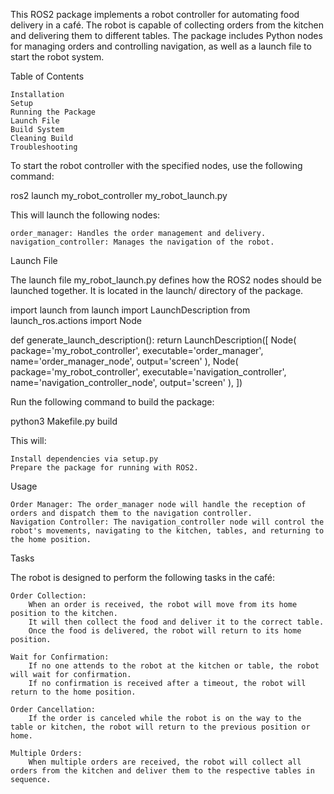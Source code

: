 This ROS2 package implements a robot controller for automating food delivery in a café. The robot is capable of collecting orders from the kitchen and delivering them to different tables. The package includes Python nodes for managing orders and controlling navigation, as well as a launch file to start the robot system.

Table of Contents

    Installation
    Setup
    Running the Package
    Launch File
    Build System
    Cleaning Build
    Troubleshooting


To start the robot controller with the specified nodes, use the following command:

ros2 launch my_robot_controller my_robot_launch.py

This will launch the following nodes:

    order_manager: Handles the order management and delivery.
    navigation_controller: Manages the navigation of the robot.

Launch File

The launch file my_robot_launch.py defines how the ROS2 nodes should be launched together. It is located in the launch/ directory of the package.


import launch
from launch import LaunchDescription
from launch_ros.actions import Node

def generate_launch_description():
    return LaunchDescription([
        Node(
            package='my_robot_controller',
            executable='order_manager',
            name='order_manager_node',
            output='screen'
        ),
        Node(
            package='my_robot_controller',
            executable='navigation_controller',
            name='navigation_controller_node',
            output='screen'
        ),
    ])



Run the following command to build the package:

python3 Makefile.py build

This will:

    Install dependencies via setup.py
    Prepare the package for running with ROS2.


Usage

    Order Manager: The order_manager node will handle the reception of orders and dispatch them to the navigation controller.
    Navigation Controller: The navigation_controller node will control the robot's movements, navigating to the kitchen, tables, and returning to the home position.
Tasks

The robot is designed to perform the following tasks in the café:

    Order Collection:
        When an order is received, the robot will move from its home position to the kitchen.
        It will then collect the food and deliver it to the correct table.
        Once the food is delivered, the robot will return to its home position.

    Wait for Confirmation:
        If no one attends to the robot at the kitchen or table, the robot will wait for confirmation.
        If no confirmation is received after a timeout, the robot will return to the home position.

    Order Cancellation:
        If the order is canceled while the robot is on the way to the table or kitchen, the robot will return to the previous position or home.

    Multiple Orders:
        When multiple orders are received, the robot will collect all orders from the kitchen and deliver them to the respective tables in sequence.
        